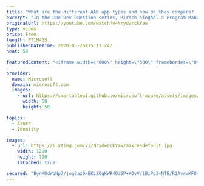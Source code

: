 ```yaml
---
title: "What are the different AAD app types and how do they compare? | One Dev Question: Hirsch Singhal"
excerpt: "In the One Dev Question series, Hirsch Singhal a Program Manager working on the Microsoft identity platform, explains what kinds of Azure Active Directory (Azure AD) apps are supported for authentication.    For more information, visit: https://docs.microsoft.com/azure/active-directory/develop/v2-app-types?WT.mc_id=onedevquestion-c9-AzureIdent"
originalUrl: https://youtube.com/watch?v=NrydwrckYaw
type: video
price: Free
length: PT1M43S
publishedDateTime: 2020-05-26T15:11:24Z
heat: 50

featuredContent: "<iframe width=\"800\" height=\"500\" frameborder=\"0\" src=\"https://www.youtube.com/embed/NrydwrckYaw\" allow=\"accelerometer; autoplay; encrypted-media; gyroscope; picture-in-picture\" allowfullscreen></iframe>"

provider:
  name: Microsoft
  domain: microsoft.com
  images:
    - url: https://smartableai.github.io/microsoft-azure/assets/images/organizations/microsoft.com-50x50.jpg
      width: 50
      height: 50

topics:
  - Azure
  - Identity

images:
  - url: https://i.ytimg.com/vi/NrydwrckYaw/maxresdefault.jpg
    width: 1280
    height: 720
    isCached: true

secured: "BynMUdWbNp7/jog9az9xEKLZOqKWR4Od6P+KOvV/lBiPq3+NTE/R1AvrwKFU4CHUrb6DLNtueqlblgHID7HqFBdzx6QlGOlHCB1tuExvj1BDVGMJsm0SmsT9eXf6I0lC8zlDKtwfgwOULrXrGmdfVz+mQLozw4hN7CblD3vXEb18efFjY8CObxsEDzRe/+bRbr8msjgRwFpuEI7FiNA6IYDSXQwSb3V15PMdVoJVOM3vpvwoaxQNrcZsMBfwzDjyrIEABHdWeogx3Vbnv0Vdk6Io8XVy/TvHfqywKbgr/o7wYryVuhCZ4XCgWoLBGCozE2X129lMYCmjVmZaNyurXmvPKOx//ChsRQYRNl18e6IsTJVMTCqK3ndytw6YehnIk78dWvK7C+GS6LuGyIPyZMs21mqVpKB+j7u3oC+k/0Y=;vrIej63g4poFYoOOvgkCTw=="
---
```


